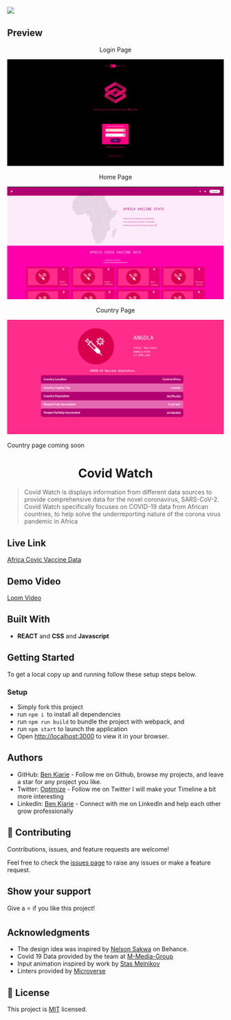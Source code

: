 ![](https://img.shields.io/badge/Microverse-blueviolet)

## Preview

<p align="center">Login Page</p>

<img src="./src/assets/login-page.png">

<p align="center">Home Page</p>

<img src="./src/assets/africa-covid.png">

<p align="center">Country Page</p>

<img src="./src/assets/countrypage.png">

Country page coming soon

<h1 align="center">Covid Watch</h1>

> Covid Watch is displays information from different data sources to provide comprehensive data for the novel coronavirus, SARS-CoV-2.
> Covid Watch specifically focuses on COVID-19 data from African countries, to help solve the underreporting nature of the corona virus pandemic in Africa

## Live Link

[Africa Covic Vaccine Data](https://covid-vaccine-watch.herokuapp.com/)

## Demo Video

[Loom Video](https://www.loom.com/share/94a38dc88ecb471d8e5a69aaff040040)

## Built With

- **REACT** and **CSS** and **Javascript**

## Getting Started

To get a local copy up and running follow these setup steps below.

### Setup

- Simply fork this project
- run `npm i `to install all dependencies
- run `npm run build` to bundle the project with webpack, and
- run `npm start` to launch the application
- Open [http://localhost:3000](http://localhost:3000) to view it in your browser.

## Authors

- GitHub: [Ben Kiarie](https://github.com/Benmuiruri) - Follow me on Github, browse my projects, and leave a star for any project you like.
- Twitter: [Optimize](https://twitter.com/_optimize) - Follow me on Twitter I will make your Timeline a bit more interesting
- LinkedIn: [Ben Kiarie](https://www.linkedin.com/in/benjamin-kiarie-180b66149/) - Connect with me on LinkedIn and help each other grow professionally

## 🤝 Contributing

Contributions, issues, and feature requests are welcome!

Feel free to check the [issues page](https://github.com/Benmuiruri/covid-watch/issues) to raise any issues or make a feature request.

## Show your support

Give a ⭐️ if you like this project!

## Acknowledgments
- The design idea was inspired by [Nelson Sakwa](https://www.behance.net/gallery/31579789/Ballhead-App-(Free-PSDs)) on Behance.
- Covid 19 Data provided by the team at [M-Media-Group](https://github.com/M-Media-Group/Covid-19-API)
- Input animation inspired by work by [Stas Melnikov](https://linktr.ee/melnik909)
- Linters provided by [Microverse](https://github.com/microverseinc/linters-config/)

## 📝 License

This project is [MIT](https://opensource.org/licenses/MIT) licensed.
